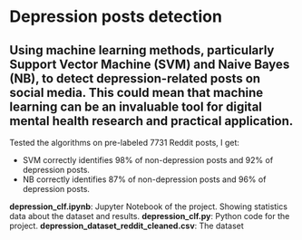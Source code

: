 # Depression posts detection

## Using machine learning methods, particularly Support Vector Machine (SVM) and Naive Bayes (NB), to detect depression-related posts on social media. This could mean that machine learning can be an invaluable tool for digital mental health research and practical application.

Tested the algorithms on pre-labeled 7731 Reddit posts, I get:
- SVM correctly identifies 98% of non-depression posts and 92% of depression posts.
- NB correctly identifies 87% of non-depression posts and 96% of depression posts.

**depression_clf.ipynb**: Jupyter Notebook of the project. Showing statistics data about the dataset and results.
**depression_clf.py**: Python code for the project.
**depression_dataset_reddit_cleaned.csv**: The dataset
